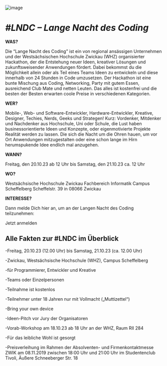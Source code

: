 
![image](https://github.com/Clumsy110/Clumsy110/assets/141040450/97e1933c-b40a-4610-ae09-28153c5827d6)


# **_#LNDC – Lange Nacht des Coding_**


**WAS?**

Die “Lange Nacht des Coding” ist ein von regional ansässigen Unternehmen und der Westsächsischen Hochschule Zwickau (WHZ) organisierter Hackathon, der die Entstehung neuer Ideen, kreativer Lösungen und zukunftsweisender Anwendungen fördert. Dabei bekommst du die Möglichkeit allein oder als Teil eines Teams Ideen zu entwickeln und diese innerhalb von 24 Stunden in Code umzusetzen. Der Hackathon ist eine bunte Mischung aus Coding, Networking, Party mit gutem Essen, ausreichend Club Mate und netten Leuten. Das alles ist kostenfrei und die besten der Besten erwarten coole Preise in verschiedenen Kategorien.

**WER?**

Mobile-, Web- und Software-Entwickler, Hardware-Entwickler, Kreative, Designer, Techies, Nerds, Geeks und Strategen! Kurz: Vordenker, Mitdenker und Nachdenker aus Hochschule, Uni oder Schule, die Lust haben businessorientierte Ideen und Konzepte, oder eigenmotivierte Projekte Realität werden zu lassen. Die sich die Nacht um die Ohren hauen, um vor Ort Anwendungen mitzugestalten oder eine schon lange im Hirn herumspukende Idee endlich mal anzugehen.

**WANN?**

Freitag, den 20.10.23 ab 12 Uhr bis Samstag, den 21.10.23 ca. 12 Uhr

**WO?**

Westsächsische Hochschule Zwickau
Fachbereich Informatik
Campus Scheffelberg
Scheffelstr. 39 in 08066 Zwickau

**INTERESSE?**

Dann melde Dich hier an, um an der Langen Nacht des Coding teilzunehmen:

Jetzt anmelden

## **Alle Fakten zur #LNDC im Überblick**


-Freitag, 20.10.23 (12.00 Uhr) bis Samstag, 21.10.23 (ca. 12.00 Uhr)

-Zwickau, Westsächsische Hochschule (WHZ), Campus Scheffelberg

-für Programmierer, Entwickler und Kreative

-Teams oder Einzelpersonen

-Teilnahme ist kostenlos

-Teilnehmer unter 18 Jahren nur mit Vollmacht („Muttizettel“)

-Bring your own device

-Ideen-Pitch vor Jury der Organisatoren

-Vorab-Workshop am 18.10.23 ab 18 Uhr an der WHZ, Raum RII 284

-Für das leibliche Wohl ist gesorgt

-Preisverleihung im Rahmen der Absolventen- und Firmenkontaktmesse ZWIK am 08.11.2019 zwischen 18:00 Uhr und 21:00 Uhr im Studentenclub Tivoli, Äußere Schneeberger Str. 18
